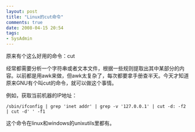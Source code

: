 ```yaml
---
layout: post
title: "Linux的cut命令"
comments: true
date: 2008-04-15 20:54
tags:
- SysAdmin
---
```

原来有个这么好用的命令：cut

经常都需要分析一个字符串或者文本文件，根据一些规则提取出其中某部分的内容。以前都是用awk来做，但awk太复杂了，每次都要拿手册查半天。今天才知道原来GNU有个叫cut的命令，就可以做这个事情。

例如，获取当前机器的IP地址：

    /sbin/ifconfig | grep 'inet addr' | grep -v '127.0.0.1' | cut -d: -f2 | cut -d' ' -f1

这个命令在linux和windows的unixutils里都有。

